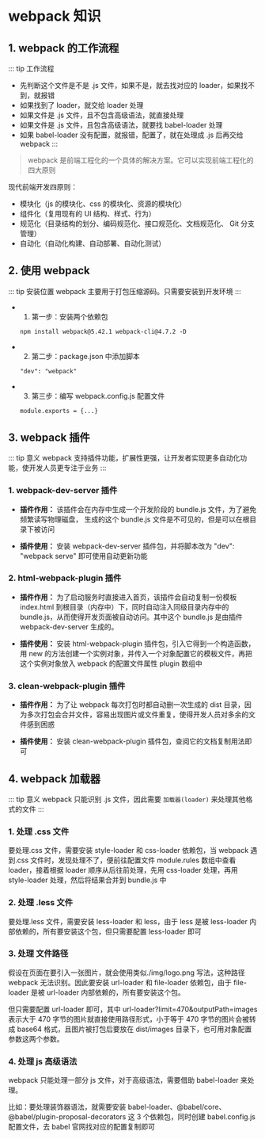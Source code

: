 # webpack 知识

## 1. webpack 的工作流程

::: tip 工作流程

- 先判断这个文件是不是 .js 文件，如果不是，就去找对应的 loader，如果找不到，就报错
- 如果找到了 loader，就交给 loader 处理
- 如果文件是 .js 文件，且不包含高级语法，就直接处理
- 如果文件是 .js 文件，且包含高级语法，就要找 babel-loader 处理
- 如果 babel-loader 没有配置，就报错，配置了，就在处理成 .js 后再交给 webpack
  :::

<tgx-img src="/tools/webpack/loader-study.png" title="loader 调用过程示意图" alt="loader 调用过程示意图"></tgx-img>

> webpack 是前端工程化的一个具体的解决方案。它可以实现前端工程化的四大原则

现代前端开发四原则：

- 模块化（js 的模块化、css 的模块化、资源的模块化）
- 组件化（复用现有的 UI 结构、样式、行为）
- 规范化（目录结构的划分、编码规范化、接口规范化、文档规范化、 Git 分支管理）
- 自动化（自动化构建、自动部署、自动化测试）

## 2. 使用 webpack

::: tip 安装位置
webpack 主要用于打包压缩源码。只需要安装到开发环境
:::

- 1. 第一步：安装两个依赖包
  ```xml
  npm install webpack@5.42.1 webpack-cli@4.7.2 -D
  ```
- 2. 第二步：package.json 中添加脚本
  ```xml
  "dev": "webpack"
  ```
- 3. 第三步：编写 webpack.config.js 配置文件
  ```xml
  module.exports = {...}
  ```

## 3. webpack 插件

::: tip 意义
webpack 支持插件功能，扩展性更强，让开发者实现更多自动化功能，使开发人员更专注于业务
:::

### 1. webpack-dev-server 插件

- **插件作用：**
  该插件会在内存中生成一个开发阶段的 bundle.js 文件，为了避免频繁读写物理磁盘，
  生成的这个 bundle.js 文件是不可见的，但是可以在根目录下被访问

- **插件使用：**
  安装 webpack-dev-server 插件包，并将脚本改为 "dev": "webpack serve" 即可使用自动更新功能

### 2. html-webpack-plugin 插件

- **插件作用：**
  为了启动服务时直接进入首页，该插件会自动复制一份模板 index.html 到根目录（内存中）下，同时自动注入同级目录内存中的 bundle.js，从而使得开发页面被自动访问。其中这个 bundle.js 是由插件 webpack-dev-server 生成的。

- **插件使用：**
  安装 html-webpack-plugin 插件包，引入它得到一个构造函数，用 new 的方法创建一个实例对象，并传入一个对象配置它的模板文件，再把这个实例对象放入 webpack 的配置文件属性 plugin 数组中

### 3. clean-webpack-plugin 插件

- **插件作用：**
  为了让 webpack 每次打包时都自动删一次生成的 dist 目录，因为多次打包会合并文件，容易出现图片或文件重复，使得开发人员对多余的文件感到困惑

- **插件使用：**
  安装 clean-webpack-plugin 插件包，查阅它的文档复制用法即可

## 4. webpack 加载器

::: tip 意义
webpack 只能识别 .js 文件，因此需要 `加载器(loader)` 来处理其他格式的文件
:::

### 1. 处理 .css 文件

要处理.css 文件，需要安装 style-loader 和 css-loader 依赖包，当 webpack 遇到.css 文件时，发现处理不了，便前往配置文件 module.rules 数组中查看 loader，接着根据 loader 顺序从后往前处理，先用 css-loader 处理，再用 style-loader 处理，然后将结果合并到 bundle.js 中

### 2. 处理 .less 文件

要处理.less 文件，需要安装 less-loader 和 less，由于 less 是被 less-loader 内部依赖的，所有要安装这个包，但只需要配置 less-loader 即可

### 3. 处理 文件路径

假设在页面在要引入一张图片，就会使用类似./img/logo.png 写法，这种路径 webpack 无法识别。因此要安装 url-loader 和 file-loader 依赖包，由于 file-loader 是被 url-loader 内部依赖的，所有要安装这个包。

但只需要配置 url-loader 即可，其中 url-loader?limit=470&outputPath=images 表示大于 470 字节的图片就直接使用路径形式，小于等于 470 字节的图片会被转成 base64 格式，且图片被打包后要放在 dist/images 目录下，也可用对象配置参数这两个参数。

### 4. 处理 js 高级语法

webpack 只能处理一部分 js 文件，对于高级语法，需要借助 babel-loader 来处理。

比如：要处理装饰器语法，就需要安装 babel-loader、@babel/core、@babel/plugin-proposal-decorators 这 3 个依赖包，同时创建 babel.config.js 配置文件，去 babel 官网找对应的配置复制即可
